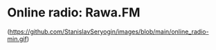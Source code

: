 # Online radio: Rawa.FM

(https://github.com/StanislavSeryogin/images/blob/main/online_radio-min.gif)
